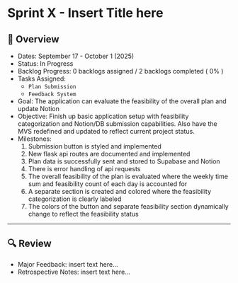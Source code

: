 # Sprint X - Insert Title here

## 📝 Overview
* Dates: September 17 - October 1 (2025)
* Status: In Progress
* Backlog Progress: 0 backlogs assigned / 2 backlogs completed ( 0% )
* Tasks Assigned:
    * `Plan Submission`
    * `Feedback System`
* Goal: The application can evaluate the feasibility of the overall plan and update Notion
* Objective: Finish up basic application setup with feasibility categorization and Notion/DB submission capabilities. Also have the MVS redefined and updated to reflect current project status.
* Milestones:
    1. Submission button is styled and implemented
    2. New flask api routes are documented and implemented
    3. Plan data is successfully sent and stored to Supabase and Notion
    4. There is error handling of api requests
    5. The overall feasibility of the plan is evaluated where the weekly time sum and feasibility count of each day is accounted for
    6. A separate section is created and colored where the feasibility categorization is clearly labeled
    7. The colors of the button and separate feasibility section dynamically change to reflect the feasibility status

--- 

## 🔍 Review
* Major Feedback: insert text here...
* Retrospective Notes: insert text here...